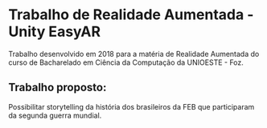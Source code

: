 # Trabalho de Realidade Aumentada - Unity EasyAR
Trabalho desenvolvido em 2018 para a matéria de Realidade Aumentada do curso de Bacharelado em Ciência da Computação da UNIOESTE - Foz.

## Trabalho proposto:
Possibilitar storytelling da história dos brasileiros da FEB que participaram da segunda guerra mundial.
